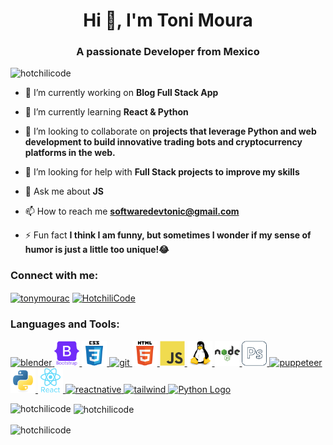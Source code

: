 <h1 align="center">Hi 👋, I'm Toni Moura</h1>
<h3 align="center">A passionate Developer from Mexico</h3>

<p align="left"> <img src="https://komarev.com/ghpvc/?username=hotchilicode&label=Profile%20views&color=0e75b6&style=flat" alt="hotchilicode" /> </p>

- 🔭 I’m currently working on **Blog Full Stack App**

- 🌱 I’m currently learning **React & Python**

- 👯 I’m looking to collaborate on **projects that leverage Python and web development to build innovative trading bots and cryptocurrency platforms in the web.**

- 🤝 I’m looking for help with **Full Stack projects to improve my skills**

- 💬 Ask me about **JS**

- 📫 How to reach me **softwaredevtonic@gmail.com**

- ⚡ Fun fact **I think I am funny, but sometimes I wonder if my sense of humor is just a little too unique!😂**

<h3 align="left">Connect with me:</h3>
<p align="left">
<a href="https://linkedin.com/in/tonymourac" target="blank"><img align="center" src="https://raw.githubusercontent.com/rahuldkjain/github-profile-readme-generator/master/src/images/icons/Social/linked-in-alt.svg" alt="tonymourac" height="30" width="40" /></a>
<a href="https://x.com/HotchiliCode" target="blank"><img align="center" src="https://raw.githubusercontent.com/rahuldkjain/github-profile-readme-generator/master/src/images/icons/Social/twitter.svg" alt="HotchiliCode" height="30" width="40" /></a>
</p>

<h3 align="left">Languages and Tools:</h3>
<p align="left">
<a href="https://www.blender.org/" target="_blank" rel="noreferrer"> <img src="https://download.blender.org/branding/community/blender_community_badge_white.svg" alt="blender" width="40" height="40"/> </a>
<a href="https://getbootstrap.com" target="_blank" rel="noreferrer"> <img src="https://raw.githubusercontent.com/devicons/devicon/master/icons/bootstrap/bootstrap-plain-wordmark.svg" alt="bootstrap" width="40" height="40"/> </a>
<a href="https://www.w3schools.com/css/" target="_blank" rel="noreferrer"> <img src="https://raw.githubusercontent.com/devicons/devicon/master/icons/css3/css3-original-wordmark.svg" alt="css3" width="40" height="40"/> </a>
<a href="https://git-scm.com/" target="_blank" rel="noreferrer"> <img src="https://www.vectorlogo.zone/logos/git-scm/git-scm-icon.svg" alt="git" width="40" height="40"/> </a>
<a href="https://www.w3.org/html/" target="_blank" rel="noreferrer"> <img src="https://raw.githubusercontent.com/devicons/devicon/master/icons/html5/html5-original-wordmark.svg" alt="html5" width="40" height="40"/> </a>
<a href="https://developer.mozilla.org/en-US/docs/Web/JavaScript" target="_blank" rel="noreferrer"> <img src="https://raw.githubusercontent.com/devicons/devicon/master/icons/javascript/javascript-original.svg" alt="javascript" width="40" height="40"/> </a>
<a href="https://www.linux.org/" target="_blank" rel="noreferrer"> <img src="https://raw.githubusercontent.com/devicons/devicon/master/icons/linux/linux-original.svg" alt="linux" width="40" height="40"/> </a>
<a href="https://nodejs.org" target="_blank" rel="noreferrer"> <img src="https://raw.githubusercontent.com/devicons/devicon/master/icons/nodejs/nodejs-original-wordmark.svg" alt="nodejs" width="40" height="40"/> </a>
<a href="https://www.photoshop.com/en" target="_blank" rel="noreferrer"> <img src="https://raw.githubusercontent.com/devicons/devicon/master/icons/photoshop/photoshop-line.svg" alt="photoshop" width="40" height="40"/> </a>
<a href="https://github.com/puppeteer/puppeteer" target="_blank" rel="noreferrer"> <img src="https://www.vectorlogo.zone/logos/pptrdev/pptrdev-official.svg" alt="puppeteer" width="40" height="40"/> </a>
<a href="https://www.python.org" target="_blank" rel="noreferrer"> <img src="https://raw.githubusercontent.com/devicons/devicon/master/icons/python/python-original.svg" alt="python" width="40" height="40"/> </a>
<a href="https://reactjs.org/" target="_blank" rel="noreferrer"> <img src="https://raw.githubusercontent.com/devicons/devicon/master/icons/react/react-original-wordmark.svg" alt="react" width="40" height="40"/> </a>
<a href="https://reactnative.dev/" target="_blank" rel="noreferrer"> <img src="https://reactnative.dev/img/header_logo.svg" alt="reactnative" width="40" height="40"/> </a>
<a href="https://tailwindcss.com/" target="_blank" rel="noreferrer"> <img src="https://www.vectorlogo.zone/logos/tailwindcss/tailwindcss-icon.svg" alt="tailwind" width="40" height="40"/> </a>
<a href="https://www.python.org/community/logos/" target="_blank" rel="noreferrer"> <img src="https://www.python.org/static/community_logos/python-logo-master-v3-TM.png" alt="Python Logo" width="40" height="40"/> </a>
</p>

<p><img align="left" src="https://github-readme-stats.vercel.app/api/top-langs?username=hotchilicode&show_icons=true&locale=en&layout=compact" alt="hotchilicode" /></p>

<p>&nbsp;<img align="center" src="https://github-readme-stats.vercel.app/api?username=hotchilicode&show_icons=true&locale=en" alt="hotchilicode" /></p>

<p><img align="center" src="https://github-readme-streak-stats.herokuapp.com/?user=hotchilicode&" alt="hotchilicode" /></p>

